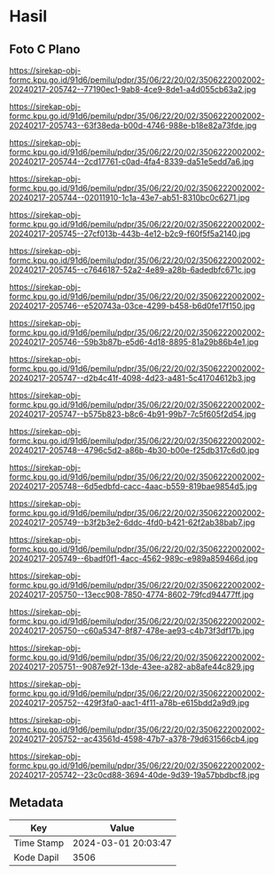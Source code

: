 # Hasil

## Foto C Plano

https://sirekap-obj-formc.kpu.go.id/91d6/pemilu/pdpr/35/06/22/20/02/3506222002002-20240217-205742--77190ec1-9ab8-4ce9-8de1-a4d055cb63a2.jpg

https://sirekap-obj-formc.kpu.go.id/91d6/pemilu/pdpr/35/06/22/20/02/3506222002002-20240217-205743--63f38eda-b00d-4746-988e-b18e82a73fde.jpg

https://sirekap-obj-formc.kpu.go.id/91d6/pemilu/pdpr/35/06/22/20/02/3506222002002-20240217-205744--2cd17761-c0ad-4fa4-8339-da51e5edd7a6.jpg

https://sirekap-obj-formc.kpu.go.id/91d6/pemilu/pdpr/35/06/22/20/02/3506222002002-20240217-205744--02011910-1c1a-43e7-ab51-8310bc0c6271.jpg

https://sirekap-obj-formc.kpu.go.id/91d6/pemilu/pdpr/35/06/22/20/02/3506222002002-20240217-205745--27cf013b-443b-4e12-b2c9-f60f5f5a2140.jpg

https://sirekap-obj-formc.kpu.go.id/91d6/pemilu/pdpr/35/06/22/20/02/3506222002002-20240217-205745--c7646187-52a2-4e89-a28b-6adedbfc671c.jpg

https://sirekap-obj-formc.kpu.go.id/91d6/pemilu/pdpr/35/06/22/20/02/3506222002002-20240217-205746--e520743a-03ce-4299-b458-b6d0fe17f150.jpg

https://sirekap-obj-formc.kpu.go.id/91d6/pemilu/pdpr/35/06/22/20/02/3506222002002-20240217-205746--59b3b87b-e5d6-4d18-8895-81a29b86b4e1.jpg

https://sirekap-obj-formc.kpu.go.id/91d6/pemilu/pdpr/35/06/22/20/02/3506222002002-20240217-205747--d2b4c41f-4098-4d23-a481-5c41704612b3.jpg

https://sirekap-obj-formc.kpu.go.id/91d6/pemilu/pdpr/35/06/22/20/02/3506222002002-20240217-205747--b575b823-b8c6-4b91-99b7-7c5f605f2d54.jpg

https://sirekap-obj-formc.kpu.go.id/91d6/pemilu/pdpr/35/06/22/20/02/3506222002002-20240217-205748--4796c5d2-a86b-4b30-b00e-f25db317c6d0.jpg

https://sirekap-obj-formc.kpu.go.id/91d6/pemilu/pdpr/35/06/22/20/02/3506222002002-20240217-205748--6d5edbfd-cacc-4aac-b559-819bae9854d5.jpg

https://sirekap-obj-formc.kpu.go.id/91d6/pemilu/pdpr/35/06/22/20/02/3506222002002-20240217-205749--b3f2b3e2-6ddc-4fd0-b421-62f2ab38bab7.jpg

https://sirekap-obj-formc.kpu.go.id/91d6/pemilu/pdpr/35/06/22/20/02/3506222002002-20240217-205749--6badf0f1-4acc-4562-989c-e989a859466d.jpg

https://sirekap-obj-formc.kpu.go.id/91d6/pemilu/pdpr/35/06/22/20/02/3506222002002-20240217-205750--13ecc908-7850-4774-8602-79fcd94477ff.jpg

https://sirekap-obj-formc.kpu.go.id/91d6/pemilu/pdpr/35/06/22/20/02/3506222002002-20240217-205750--c60a5347-8f87-478e-ae93-c4b73f3df17b.jpg

https://sirekap-obj-formc.kpu.go.id/91d6/pemilu/pdpr/35/06/22/20/02/3506222002002-20240217-205751--9087e92f-13de-43ee-a282-ab8afe44c829.jpg

https://sirekap-obj-formc.kpu.go.id/91d6/pemilu/pdpr/35/06/22/20/02/3506222002002-20240217-205752--429f3fa0-aac1-4f11-a78b-e615bdd2a9d9.jpg

https://sirekap-obj-formc.kpu.go.id/91d6/pemilu/pdpr/35/06/22/20/02/3506222002002-20240217-205752--ac43561d-4598-47b7-a378-79d631566cb4.jpg

https://sirekap-obj-formc.kpu.go.id/91d6/pemilu/pdpr/35/06/22/20/02/3506222002002-20240217-205742--23c0cd88-3694-40de-9d39-19a57bbdbcf8.jpg


## Metadata

| Key        | Value               |
| ---------- | ------------------- |
| Time Stamp | 2024-03-01 20:03:47 |
| Kode Dapil | 3506                |



